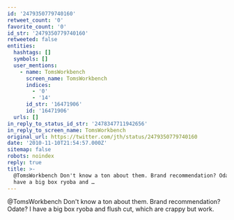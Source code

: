 ```yaml
---
id: '2479350779740160'
retweet_count: '0'
favorite_count: '0'
id_str: '2479350779740160'
retweeted: false
entities:
  hashtags: []
  symbols: []
  user_mentions:
    - name: TomsWorkbench
      screen_name: TomsWorkbench
      indices:
        - '0'
        - '14'
      id_str: '16471906'
      id: '16471906'
  urls: []
in_reply_to_status_id_str: '2478347711942656'
in_reply_to_screen_name: TomsWorkbench
original_url: https://twitter.com/jth/status/2479350779740160
date: '2010-11-10T21:54:57.000Z'
sitemap: false
robots: noindex
reply: true
title: >-
  @TomsWorkbench Don't know a ton about them. Brand recommendation? Odate? I
  have a big box ryoba and …
---
```


@TomsWorkbench Don't know a ton about them. Brand recommendation? Odate? I have a big box ryoba and flush cut, which are crappy but work.